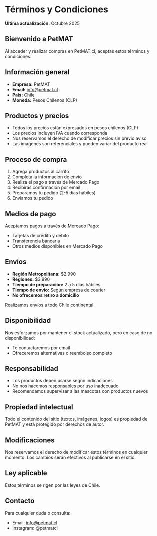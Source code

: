 # Términos y Condiciones

**Última actualización:** Octubre 2025

## Bienvenido a PetMAT

Al acceder y realizar compras en PetMAT.cl, aceptas estos términos y condiciones.

## Información general

- **Empresa:** PetMAT
- **Email:** info@petmat.cl
- **País:** Chile
- **Moneda:** Pesos Chilenos (CLP)

## Productos y precios

- Todos los precios están expresados en pesos chilenos (CLP)
- Los precios incluyen IVA cuando corresponda
- Nos reservamos el derecho de modificar precios sin previo aviso
- Las imágenes son referenciales y pueden variar del producto real

## Proceso de compra

1. Agrega productos al carrito
2. Completa la información de envío
3. Realiza el pago a través de Mercado Pago
4. Recibirás confirmación por email
5. Preparamos tu pedido (2-5 días hábiles)
6. Enviamos tu pedido

## Medios de pago

Aceptamos pagos a través de Mercado Pago:

- Tarjetas de crédito y débito
- Transferencia bancaria
- Otros medios disponibles en Mercado Pago

## Envíos

- **Región Metropolitana:** $2.990
- **Regiones:** $3.990
- **Tiempo de preparación:** 2 a 5 días hábiles
- **Tiempo de envío:** Según empresa de courier
- **No ofrecemos retiro a domicilio**

Realizamos envíos a todo Chile continental.

## Disponibilidad

Nos esforzamos por mantener el stock actualizado, pero en caso de no disponibilidad:

- Te contactaremos por email
- Ofreceremos alternativas o reembolso completo

## Responsabilidad

- Los productos deben usarse según indicaciones
- No nos hacemos responsables por uso inadecuado
- Recomendamos supervisar a las mascotas con productos nuevos

## Propiedad intelectual

Todo el contenido del sitio (textos, imágenes, logos) es propiedad de PetMAT y está protegido por derechos de autor.

## Modificaciones

Nos reservamos el derecho de modificar estos términos en cualquier momento. Los cambios serán efectivos al publicarse en el sitio.

## Ley aplicable

Estos términos se rigen por las leyes de Chile.

## Contacto

Para cualquier duda o consulta:
- Email: info@petmat.cl
- Instagram: @petmatcl


